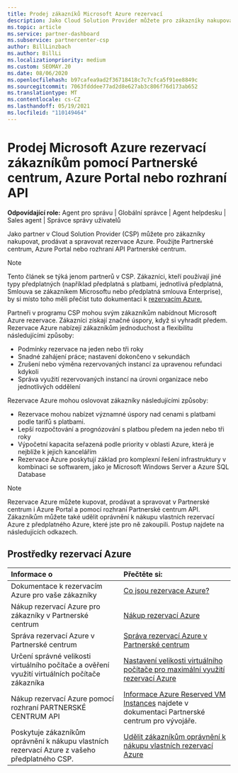 ```yaml
---
title: Prodej zákazníků Microsoft Azure rezervací
description: Jako Cloud Solution Provider můžete pro zákazníky nakupovat, prodávat nebo spravovat rezervace Azure. Použijte Partnerské centrum, Azure Portal nebo rozhraní API Partnerské centrum.
ms.topic: article
ms.service: partner-dashboard
ms.subservice: partnercenter-csp
author: BillLinzbach
ms.author: BillLi
ms.localizationpriority: medium
ms.custom: SEOMAY.20
ms.date: 08/06/2020
ms.openlocfilehash: b97cafea9ad2f36718418c7c7cfca5f91ee8849c
ms.sourcegitcommit: 7063fdddee77ad2d8e627ab3c806f76d173ab652
ms.translationtype: MT
ms.contentlocale: cs-CZ
ms.lasthandoff: 05/19/2021
ms.locfileid: "110149464"
---
```

# <a name="sell-microsoft-azure-reservations-to-customers-using-partner-center-the-azure-portal-or-apis"></a>Prodej Microsoft Azure rezervací zákazníkům pomocí Partnerské centrum, Azure Portal nebo rozhraní API

**Odpovídající role:** Agent pro správu | Globální správce | Agent helpdesku | Sales agent | Správce správy uživatelů

Jako partner v Cloud Solution Provider (CSP) můžete pro zákazníky nakupovat, prodávat a spravovat rezervace Azure. Použijte Partnerské centrum, Azure Portal nebo rozhraní API Partnerské centrum.

> [!NOTE]
> Tento článek se týká jenom partnerů v CSP. Zákazníci, kteří používají jiné typy předplatných (například předplatná s platbami, jednotlivá předplatná, Smlouva se zákazníkem Microsoftu nebo předplatná smlouva Enterprise), by si místo toho měli přečíst tuto dokumentaci k [rezervacím Azure.](/azure/cost-management-billing/reservations)

Partneři v programu CSP mohou svým zákazníkům nabídnout Microsoft Azure rezervace. Zákazníci získají značné úspory, když si vyhradit předem. Rezervace Azure nabízejí zákazníkům jednoduchost a flexibilitu následujícími způsoby:

- Podmínky rezervace na jeden nebo tři roky
- Snadné zahájení práce; nastavení dokončeno v sekundách
- Zrušení nebo výměna rezervovaných instancí za upravenou refundaci kdykoli
- Správa využití rezervovaných instancí na úrovni organizace nebo jednotlivých oddělení

Rezervace Azure mohou oslovovat zákazníky následujícími způsoby:

- Rezervace mohou nabízet významné úspory nad cenami s platbami podle tarifů s platbami.
- Lepší rozpočtování a prognózování s platbou předem na jeden nebo tři roky
- Výpočetní kapacita seřazená podle priority v oblasti Azure, která je nejblíže k jejich kancelářím
- Rezervace Azure poskytují základ pro komplexní řešení infrastruktury v kombinaci se softwarem, jako je Microsoft Windows Server a Azure SQL Database

>[!NOTE]
> Rezervace Azure můžete kupovat, prodávat a spravovat v Partnerské centrum i Azure Portal a pomocí rozhraní Partnerské centrum API. Zákazníkům můžete také udělit oprávnění k nákupu vlastních rezervací Azure z předplatného Azure, které jste pro ně zakoupili. Postup najdete na následujících odkazech.

## <a name="azure-reservations-resources"></a>Prostředky rezervací Azure

|**Informace o**   |**Přečtěte si:**    |
|:-----------------------------|:-----------------|
| Dokumentace k rezervacím Azure pro vaše zákazníky | [Co jsou rezervace Azure?](/azure/billing/billing-save-compute-costs-reservations)
|Nákup rezervací Azure pro zákazníky v Partnerské centrum   |[Nákup rezervací Azure](azure-reservations-buying.md)
|Správa rezervací Azure v Partnerské centrum | [Správa rezervací Azure v Partnerské centrum](azure-reservations-manage.md)
|Určení správné velikosti virtuálního počítače a ověření využití virtuálních počítače zákazníka   |[Nastavení velikosti virtuálního počítače pro maximální využití rezervací Azure](azure-usage.md)   |
|Nákup rezervací Azure pomocí rozhraní PARTNERSKÉ CENTRUM API | [Informace Azure Reserved VM Instances](/partner-center/develop/purchase-azure-reservations) najdete v dokumentaci Partnerské centrum pro vývojáře.   |
|Poskytuje zákazníkům oprávnění k nákupu vlastních rezervací Azure z vašeho předplatného CSP. | [Udělit zákazníkům oprávnění k nákupu vlastních rezervací Azure](give-customers-permission.md)   |